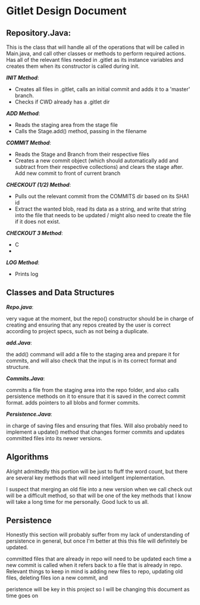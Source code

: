# Gitlet Design Document

## **Repository.Java**:

This is the class that will handle all of the operations that will be called in Main.java, and call other classes or 
methods to perform required actions. Has all of the relevant files needed in .gitlet as its instance variables
and creates them when its constructor is called during init. 


***INIT Method***:

- Creates all files in .gitlet, calls an initial commit and adds it to a 'master' branch. 
- Checks if CWD already has a .gitlet dir

***ADD Method***:

- Reads the staging area from the stage file
- Calls the Stage.add() method, passing in the filename

***COMMIT Method***:

- Reads the Stage and Branch from their respective files
- Creates a new commit object (which should automatically add and subtract from their respective collections)
and clears the stage after. Add new commit to front of current branch

***CHECKOUT (1/2) Method***:

- Pulls out the relevant commit from the COMMITS dir based on its SHA1 id
- Extract the wanted blob, read its data as a string, and write that string into the file that needs to be updated
/ might also need to create the file if it does not exist.

***CHECKOUT 3 Method***:
- C
- 

***LOG Method***:

- Prints log

## Classes and Data Structures
***Repo.java***:

very vague at the moment, but the repo() constructor should be in charge of creating 
and ensuring that any repos created by the user is correct according to project specs, 
such as not being a duplicate. 

***add.Java***:

the add() command will add a file to the staging area and prepare it for commits, and will
also check that the input is in its correct format and structure. 

***Commits.Java***:


commits a file from the staging area into the repo folder, and also calls persistence methods
on it to ensure that it is saved in the correct commit format. adds pointers to all blobs and 
former commits.

***Persistence.Java***:

in charge of saving files and ensuring that files. Will also probably need to implement a 
update() method that changes former commits and updates committed files into its newer versions. 

## Algorithms
Alright admittedly this portion will be just to fluff the word count, but
there are several key methods that will need intellgent implementation.

I suspect that merging an old file into a new version when we call 
check out will be a difficult method, so that will be one of the key methods
that I know will take a long time for me personally. Good luck to us all. 


## Persistence
Honestly this section will probably suffer from my lack of understanding of persistence in general, 
but once I'm better at this this file will definitely be updated. 

committed files that are already in repo will need to be updated each time a new commit is called
when it refers back to a file that is already in repo. Relevant things to keep in mind
is adding new files to repo, updating old files, deleting files ion a new commit, and

peristence will be key in this project so I will be changing this document as time goes on

